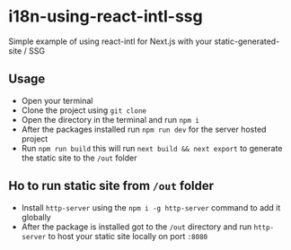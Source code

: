 # i18n-using-react-intl-ssg
Simple example of using react-intl for Next.js with your static-generated-site / SSG

## Usage
- Open your terminal
- Clone the project using `git clone`
- Open the directory in the terminal and run `npm i`
- After the packages installed run `npm run dev` for the server hosted project
- Run `npm run build` this will run `next build && next export` to generate the static site to the `/out` folder

## Ho to run static site from `/out` folder
- Install `http-server` using the `npm i -g http-server` command to add it globally
- After the package is installed got to the `/out` directory and run `http-server` to host your static site locally on port `:8080`



